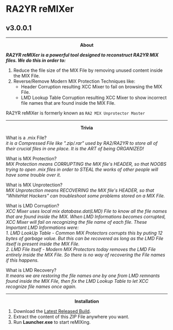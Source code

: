# RA2YR reMIXer
## v3.0.0.1
------------

<div align="center">
<b>About</b></div>

***RA2YR reMIXer is a powerful tool designed to reconstruct RA2YR MIX files. We do this in order to:***

1) Reduce the file size of the MIX File by removing unused content inside the MIX File.
2) Reverse/Remove Modern MIX Protection Techniques like:
    - Header Corruption resulting XCC Mixer to fail on browsing the MIX File.
    - LMD Lookup Table Corruption resulting XCC Mixer to show incorrect file names that are found inside the MIX File. 

RA2YR reMIXer is formerly known as `RA2 MIX Unprotector Master`

------------

<div align="center">
<b>Trivia</b></div>

What is a .mix File?<br>
*it is a Compressed File like ".zip/.rar" used by RA2/RA2YR to store all of their crucial files in one place. It is the ART of being ORGANIZED!*<br>

What is MIX Protection?<br>
*MIX Protection means CORRUPTING the MIX file's HEADER, so that NOOBS trying to open .mix files in order to STEAL the works of other people will have some trouble over it.*<br>

What is MIX Unprotection?<br>
*MIX Unprotection means RECOVERING the MIX file's HEADER, so that "WhiteHat Hackers" can troubleshoot some problems stored on a MIX File.*<br>

What is LMD Corruption?<br>
*XCC Mixer uses local mix database.dat(LMD) File to know all the file names that are found inside the MIX. When LMD Informations becomes corrupted, XCC Mixer will fail on recognizing the file name of each file. These Important LMD Informations were:*<br>
*1. LMD LookUp Table - Common MIX Protectors corrupts this by puting 12 bytes of garbage value. But this can be recovered as long as the LMD File itself is present inside the MIX File.*<br>
*2. LMD File itself - Modern MIX Protectors today removes the LMD File entirely inside the MIX File. So there is no way of recovering the File names if this happens.<br>*

What is LMD Recovery?<br>
*It means we are restoring the file names one by one from LMD remnants found inside the MIX File, then fix the LMD Lookup Table to let XCC recognize file names once again.*

------------

<div align="center">
<b>Installation</b></div>

1. Download the [Latest Released Build](https://github.com/Aldrin-John-Olaer-Manalansan/RA2YR-reMIXer/releases/download/Latest-Build/RA2YR_reMIXer.zip).
2. Extract the content of this *ZIP* File anywhere you want.
3. Run **Launcher.exe** to start reMIXing.